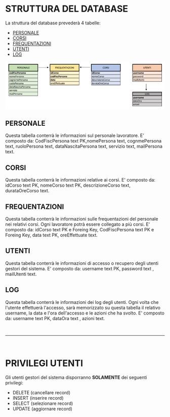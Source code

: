 # STRUTTURA DEL DATABASE

La struttura del database prevederà 4 tabelle:
* [PERSONALE](#PERSONALE)
* [CORSI](#CORSI)
* [FREQUENTAZIONI](#FREQUENTAZIONI)
* [UTENTI](#UTENTI)
* [LOG](#LOG)

![ ](https://github.com/Enrypase/AreaLab/blob/main/Immagini/Database/Database.JPG)

## PERSONALE
Questa tabella conterrà le informazioni sul personale lavoratore.
E' composto da: CodFiscPersona text PK,nomePersona text, cognmePersona text, ruoloPersona text, dataNascitaPersona text, servizio text, mailPersona text.

## CORSI
Questa tabella conterrà le informazioni relative ai corsi.
E' composto da: idCorso text PK, nomeCorso text PK, descrizioneCorso text, durataOreCorso text.


## FREQUENTAZIONI
Questa tabella conterrà le informazioni sulle frequentazioni del personale nei relativi
corsi. Ogni lavoratore potrà essere collegato a più corsi.
E' composto da: idCorso text PK e Foreing Key, CodFiscPersona text PK e Foreing Key, data text PK, oreEffettuate text.

## UTENTI
Questa tabella conterrà le informazioni di accesso o recupero degli utenti gestori
del sistema.
E' composto da: username text PK, password text , mailUtenti text.


## LOG
Questa tabella conterrà le informazioni dei log degli utenti. Ogni volta che l'utente effettuerà l'accesso,
sarà memorizzato su questa tabella il relativo username, la data e l'ora dell'accesso e le azioni che ha svolto.
E' composto da: username text PK, dataOra text , azioni text.

<br>
<hr>
<br>

# PRIVILEGI UTENTI
Gli utenti gestori del sistema disporranno **SOLAMENTE** dei seguenti privilegi:
* DELETE (cancellare record)
* INSERT (inserire record)
* SELECT (selezionare record)
* UPDATE (aggiornare record)
